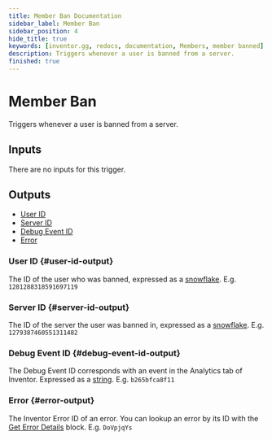 ```yaml
---
title: Member Ban Documentation
sidebar_label: Member Ban
sidebar_position: 4
hide_title: true
keywords: [inventor.gg, redocs, documentation, Members, member banned]
description: Triggers whenever a user is banned from a server.
finished: true
---
```

# Member Ban
Triggers whenever a user is banned from a server.

## Inputs
There are no inputs for this trigger.


## Outputs

- [User ID](#user-id-output)
- [Server ID](#server-id-output)
- [Debug Event ID](#debug-event-id-output)
- [Error](#error-output)

### User ID {#user-id-output}
The ID of the user who was banned, expressed as a [snowflake](/inventor-reference/types/string/snowflake). E.g. `1281288318591697119`
### Server ID {#server-id-output}
The ID of the server the user was banned in, expressed as a [snowflake](/inventor-reference/types/string/snowflake). E.g. `1279387460551311482`

### Debug Event ID {#debug-event-id-output}
The Debug Event ID corresponds with an event in the Analytics tab of Inventor. Expressed as a [string](/inventor-reference/types/string). E.g. `b265bfca8f11`

### Error {#error-output}
The Inventor Error ID of an error. You can lookup an error by its ID with the [Get Error Details](/inventor-reference/blocks/utilities/get-error-details) block. E.g. `DoVpjqYs`
